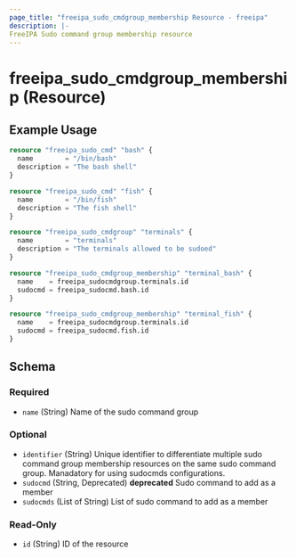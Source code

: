 ```yaml
---
page_title: "freeipa_sudo_cmdgroup_membership Resource - freeipa"
description: |-
FreeIPA Sudo command group membership resource
---
```


# freeipa_sudo_cmdgroup_membership (Resource)



## Example Usage

```terraform
resource "freeipa_sudo_cmd" "bash" {
  name        = "/bin/bash"
  description = "The bash shell"
}

resource "freeipa_sudo_cmd" "fish" {
  name        = "/bin/fish"
  description = "The fish shell"
}

resource "freeipa_sudo_cmdgroup" "terminals" {
  name        = "terminals"
  description = "The terminals allowed to be sudoed"
}

resource "freeipa_sudo_cmdgroup_membership" "terminal_bash" {
  name    = freeipa_sudocmdgroup.terminals.id
  sudocmd = freeipa_sudocmd.bash.id
}

resource "freeipa_sudo_cmdgroup_membership" "terminal_fish" {
  name    = freeipa_sudocmdgroup.terminals.id
  sudocmd = freeipa_sudocmd.fish.id
}
```




<!-- schema generated by tfplugindocs -->
## Schema

### Required

- `name` (String) Name of the sudo command group

### Optional

- `identifier` (String) Unique identifier to differentiate multiple sudo command group membership resources on the same sudo command group. Manadatory for using sudocmds configurations.
- `sudocmd` (String, Deprecated) **deprecated** Sudo command to add as a member
- `sudocmds` (List of String) List of sudo command to add as a member

### Read-Only

- `id` (String) ID of the resource
